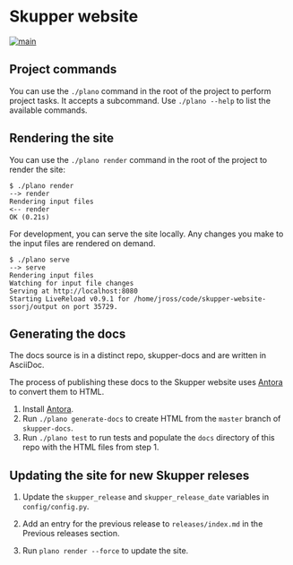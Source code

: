# Skupper website

[![main](https://github.com/skupperproject/skupper-website/actions/workflows/main.yaml/badge.svg)](https://github.com/skupperproject/skupper-website/actions/workflows/main.yaml)

## Project commands

You can use the `./plano` command in the root of the project to
perform project tasks.  It accepts a subcommand.  Use `./plano --help`
to list the available commands.

## Rendering the site

You can use the `./plano render` command in the root of the project to
render the site:

```console
$ ./plano render
--> render
Rendering input files
<-- render
OK (0.21s)
```

For development, you can serve the site locally.  Any changes you make
to the input files are rendered on demand.

```console
$ ./plano serve
--> serve
Rendering input files
Watching for input file changes
Serving at http://localhost:8080
Starting LiveReload v0.9.1 for /home/jross/code/skupper-website-ssorj/output on port 35729.
```

## Generating the docs

The docs source is in a distinct repo, skupper-docs and are written in AsciiDoc.

The process of publishing these docs to the Skupper website uses [Antora](https://docs.antora.org) to convert them to HTML.

1. Install  [Antora](https://docs.antora.org).
2. Run `./plano generate-docs` to create HTML from the `master` branch of `skupper-docs`.
3. Run `./plano test` to run tests and populate the `docs` directory of this repo with the HTML files from step 1.

## Updating the site for new Skupper releses

1. Update the `skupper_release` and `skupper_release_date` variables
   in `config/config.py`.

2. Add an entry for the previous release to `releases/index.md` in the
   Previous releases section.

3. Run `plano render --force` to update the site.

